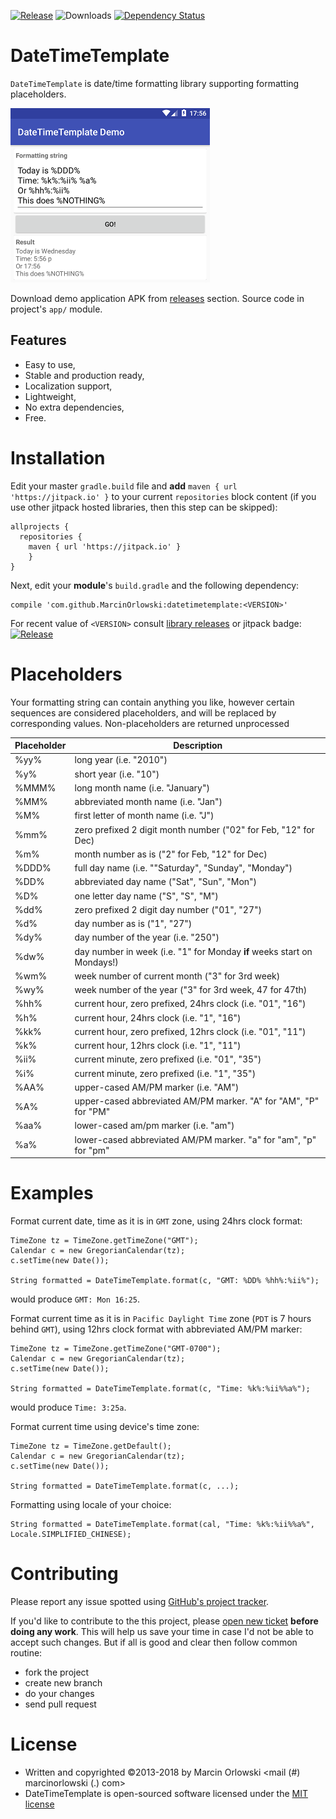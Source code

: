 [![Release](https://jitpack.io/v/MarcinOrlowski/datetimetemplate.svg)](https://jitpack.io/#MarcinOrlowski/DateTimeTemplate)
![Downloads](https://jitpack.io/v/MarcinOrlowski/DateTimeTemplate/month.svg)
[![Dependency Status](https://dependencyci.com/github/MarcinOrlowski/DateTimeTemplate/badge)](https://dependencyci.com/github/MarcinOrlowski/DateTimeTemplate)

DateTimeTemplate
================
 `DateTimeTemplate` is date/time formatting library supporting formatting placeholders.

![Demo app](img/demo.png)

 Download demo application APK from [releases](https://github.com/MarcinOrlowski/datetimetemplate/releases)
 section. Source code in project's `app/` module.

## Features ##

 * Easy to use,
 * Stable and production ready,
 * Localization support,
 * Lightweight,
 * No extra dependencies,
 * Free.


Installation
============

 Edit your master `gradle.build` file and **add** `maven { url 'https://jitpack.io' }` to your current
 `repositories` block content (if you use other jitpack hosted libraries, then this step can be skipped):

    allprojects {
      repositories {
        maven { url 'https://jitpack.io' }
        }
    }
 
 Next, edit your **module**'s `build.gradle` and the following dependency:

    compile 'com.github.MarcinOrlowski:datetimetemplate:<VERSION>'

 For recent value of `<VERSION>` consult [library releases](https://github.com/MarcinOrlowski/datetimetemplate/releases)
 or jitpack badge: [![Release](https://jitpack.io/v/MarcinOrlowski/datetimetemplate.svg)](https://jitpack.io/#MarcinOrlowski/datetimetemplate)


Placeholders
============

 Your formatting string can contain anything you like, however certain sequences are considered
 placeholders, and will be replaced by corresponding values. Non-placeholders are returned
 unprocessed

| Placeholder | Description |
|-------------|-------------|
| %yy% 		| long year (i.e. "2010") |
| %y% 		| short year (i.e. "10") |
| %MMM%	    | long month name (i.e. "January") |
| %MM%		| abbreviated month name (i.e. "Jan") |
| %M%		| first letter of month name (i.e. "J") |
| %mm%		| zero prefixed 2 digit month number ("02" for Feb, "12" for Dec) |
| %m%		| month number as is ("2" for Feb, "12" for Dec) |
| %DDD%	    | full day name (i.e. ""Saturday", "Sunday", "Monday") |
| %DD%		| abbreviated day name ("Sat", "Sun", "Mon") |
| %D%		| one letter day name ("S", "S", "M") |
| %dd%		| zero prefixed 2 digit day number ("01", "27") |
| %d%		| day number as is ("1", "27") |
| %dy%		| day number of the year (i.e. "250") |
| %dw%		| day number in week (i.e. "1" for Monday **if** weeks start on Mondays!) |
| %wm%		| week number of current month ("3" for 3rd week) |
| %wy%		| week number of the year ("3" for 3rd week, 47 for 47th) |
| %hh%		| current hour, zero prefixed, 24hrs clock (i.e. "01", "16") |
| %h%		| current hour, 24hrs clock (i.e. "1", "16") |
| %kk%		| current hour, zero prefixed, 12hrs clock (i.e. "01", "11") |
| %k%		| current hour, 12hrs clock (i.e. "1", "11") |
| %ii%		| current minute, zero prefixed (i.e. "01", "35") |
| %i%		| current minute, zero prefixed (i.e. "1", "35") |
| %AA%		| upper-cased AM/PM marker (i.e. "AM") |
| %A%		| upper-cased abbreviated AM/PM marker. "A" for "AM", "P" for "PM" |
| %aa%		| lower-cased am/pm marker (i.e. "am") |
| %a%		| lower-cased abbreviated AM/PM marker. "a" for "am", "p" for "pm" |


Examples
========

 Format current date, time as it is in `GMT` zone, using 24hrs clock format:

    TimeZone tz = TimeZone.getTimeZone("GMT");
    Calendar c = new GregorianCalendar(tz);
    c.setTime(new Date());
    
    String formatted = DateTimeTemplate.format(c, "GMT: %DD% %hh%:%ii%");

 would produce  `GMT: Mon 16:25`.

 Format current time as it is in `Pacific Daylight Time` zone (`PDT` is 7 hours behind `GMT`), 
 using 12hrs clock format with abbreviated AM/PM marker:

    TimeZone tz = TimeZone.getTimeZone("GMT-0700");
    Calendar c = new GregorianCalendar(tz);
    c.setTime(new Date());
    
    String formatted = DateTimeTemplate.format(c, "Time: %k%:%ii%%a%");

 would produce `Time: 3:25a`.

 Format current time using device's time zone:

    TimeZone tz = TimeZone.getDefault();
    Calendar c = new GregorianCalendar(tz);
    c.setTime(new Date());
    
    String formatted = DateTimeTemplate.format(c, ...);

 Formatting using locale of your choice:

    String formatted = DateTimeTemplate.format(cal, "Time: %k%:%ii%%a%", Locale.SIMPLIFIED_CHINESE);


Contributing
============

 Please report any issue spotted using [GitHub's project tracker](https://github.com/MarcinOrlowski/datetimetemplate/issues).
 
 If you'd like to contribute to the this project, please [open new ticket](https://github.com/MarcinOrlowski/datetimetemplate/issues) 
 **before doing any work**. This will help us save your time in case I'd not be able to accept such changes. But if all is good and 
 clear then follow common routine:

 * fork the project
 * create new branch
 * do your changes
 * send pull request


License
=======

 * Written and copyrighted &copy;2013-2018 by Marcin Orlowski <mail (#) marcinorlowski (.) com>
 * DateTimeTemplate is open-sourced software licensed under the [MIT license](http://opensource.org/licenses/MIT)
